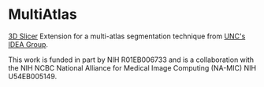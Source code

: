 MultiAtlas
==========

[3D Slicer][Slicer] Extension for a multi-atlas segmentation technique from [UNC's IDEA Group][IDEAgroup].  

This work is funded in part by NIH R01EB006733 and is a collaboration with the NIH NCBC National Alliance 
for Medical Image Computing (NA-MIC) NIH U54EB005149.

[Slicer]: http://www.slicer.org "3D Slicer" 
[IDEAgroup]: http://www.med.unc.edu/bric/ideagroup "UNC IDEA Group"
